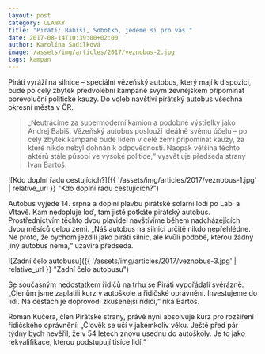 ```yaml
---
layout: post
category: CLANKY
title: "Piráti: Babiši, Sobotko, jedeme si pro vás!"
date: 2017-08-14T10:39:00+02:00
author: Karolína Sadílková
image: /assets/img/articles/2017/veznobus-2.jpg
tags: kampan
---
```


Piráti vyráží na silnice – speciální vězeňský autobus, který mají k dispozici, bude po celý zbytek předvolební kampaně svým zevnějškem připomínat porevoluční politické kauzy. Do voleb navštíví pirátský autobus všechna okresní města v ČR.

> „Neutrácíme za supermoderní kamion a podobné výstřelky jako Andrej Babiš. Vězeňský autobus poslouží ideálně svému účelu – po celý zbytek kampaně bude lidem v celé zemi připomínat kauzy, za které nikdo nebyl dohnán k odpovědnosti. Naopak většina těchto aktérů stále působí ve vysoké politice,“ vysvětluje předseda strany Ivan Bartoš.

![Kdo doplní řadu cestujících?]({{ '/assets/img/articles/2017/veznobus-1.jpg' | relative_url }} "Kdo doplní řadu cestujících?")

Autobus vyjede 14. srpna a doplní plavbu pirátské solární lodi po Labi a Vltavě. Kam nedopluje loď, tam jistě potkáte pirátský autobus. Prostřednictvím těchto dvou plavidel navštívíme během nadcházejících dvou měsíců celou zemi. „Náš autobus na silnici určitě nikdo nepřehlédne. Ne proto, že bychom jezdili jako piráti silnic, ale kvůli podobě, kterou žádný jiný autobus nemá,“ uzavírá předseda.

![Zadní čelo autobusu]({{ '/assets/img/articles/2017/veznobus-3.jpg' | relative_url }} "Zadní čelo autobusu")

Se současným nedostatkem řidičů na trhu se Piráti vypořádali svérázně. „Členům jsme zaplatili kurz v autoškole a řidičské oprávnění. Investujeme do lidí. Na cestách je doprovodí zkušenější řidiči,“ říká Bartoš.

Roman Kučera, člen Pirátské strany, právě nyní absolvuje kurz pro rozšíření řidičského oprávnění: „Člověk se učí v jakémkoliv věku. Ještě před pár týdny bych nevěřil, že v 54 letech znovu usednu do autoškoly. Je to jako rekvalifikace, kterou podstupují tisíce lidí.“
